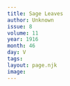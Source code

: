 ```yaml
---
title: Sage Leaves
author: Unknown
issue: 8
volume: 11
year: 1916
month: 46
day: V
tags:
layout: page.njk
image:
---
```





